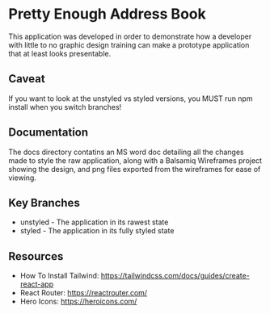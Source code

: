 # Pretty Enough Address Book

This application was developed in order to demonstrate how a developer 
with little to no graphic design training can make a prototype 
application that at least looks presentable.

## Caveat
If you want to look at the unstyled vs styled versions, you MUST run npm install when you switch branches!

## Documentation
The docs directory contatins an MS word doc detailing all the changes made to style the raw application, along with a Balsamiq Wireframes project showing the design, and png files exported from the wireframes for ease of viewing.

## Key Branches
* unstyled - The application in its rawest state
* styled - The application in its fully styled state

## Resources
* How To Install Tailwind: https://tailwindcss.com/docs/guides/create-react-app
* React Router:  https://reactrouter.com/
* Hero Icons: https://heroicons.com/
